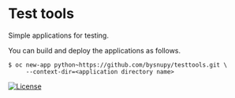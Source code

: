 # Test tools

Simple applications for testing.

You can build and deploy the applications as follows.

```console
$ oc new-app python~https://github.com/bysnupy/testtools.git \
     --context-dir=<application directory name>
```

[![License](https://i.creativecommons.org/l/by-nc-nd/4.0/88x31.png)](http://creativecommons.org/licenses/by-nc-nd/4.0/)
